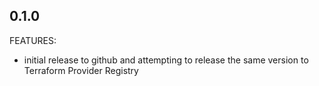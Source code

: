 ## 0.1.0

FEATURES:

- initial release to github and attempting to release the same version to Terraform Provider Registry